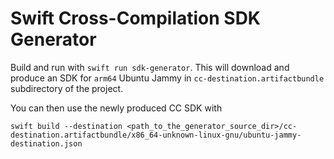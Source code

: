# Swift Cross-Compilation SDK Generator

Build and run with `swift run sdk-generator`. This will download and produce an SDK for `arm64` Ubuntu Jammy in
`cc-destination.artifactbundle` subdirectory of the project.

You can then use the newly produced CC SDK with

```
swift build --destination <path_to_the_generator_source_dir>/cc-destination.artifactbundle/x86_64-unknown-linux-gnu/ubuntu-jammy-destination.json
```
